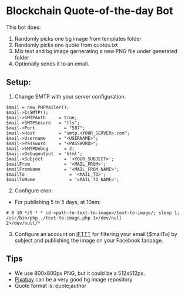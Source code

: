 # Blockchain Quote-of-the-day Bot

This bot does:

1. Randomly picks one bg image from templates folder
2. Randomly picks one quote from quotes.txt
3. Mix text and bg image gernerating a new PNG file under generated folder
4. Optionally sends it to an email.

## Setup: 

1) Change SMTP with your server configuration.

```
$mail = new PHPMailer();
$mail->IsSMTP();
$mail->SMTPAuth   	= true;
$mail->SMTPSecure 	= "tls";
$mail->Port		      = "587";
$mail->Host       	= "smtp.<YOUR_SERVER>.com";
$mail->Username   	= "<USERNAME>";
$mail->Password   	= "<PASSWORD>";
$mail->SMTPDebug 	  = 2;
$mail->Debugoutput 	= 'html';
$mail->Subject 		  = '<YOUR_SUBJECT>';
$mailFrom 		      = '<MAIL_FROM>';
$mailFromName 		  = '<MAIL_FROM_NAME>';
$mailTo 		        = '<MAIL_TO>';
$mailToName 		    = '<MAIL_TO_NAME>';
```

2) Configure cron:
- For publishing 5 to 5 days, at 10am:
```
# 0 10 */5 * * cd <path-to-text-to-image>/text-to-image/; sleep 1;  /usr/bin/php ./text-to-image.php 1>/dev/null
2>/dev/null/*
```
3) Configure an account on [IFTTT](ifttt.com) for filtering your email [$mailTo] by subject and publishing the image 
on your Facebook fanpage.

## Tips
* We use 800x800px PNG, but it could be a 512x512px.
* [Pixabay](www.pixabay.com) can be a very good bg image repository
* Quote format is: quote;author



